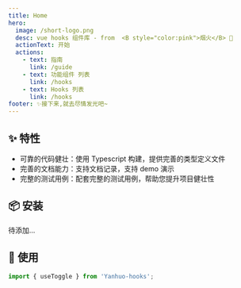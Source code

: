```yaml
---
title: Home
hero:
  image: /short-logo.png
  desc: vue hooks 组件库 - from  <B style="color:pink">烟火</B> 🐳
  actionText: 开始
  actions:
    - text: 指南
      link: /guide
    - text: 功能组件 列表
      link: /hooks
    - text: Hooks 列表
      link: /hooks
footer: ✨接下来,就去尽情发光吧~
---
```


## ✨ 特性

- 可靠的代码健壮：使用 Typescript 构建，提供完善的类型定义文件
- 完善的文档能力：支持文档记录，支持 demo 演示
- 完整的测试用例：配套完整的测试用例，帮助您提升项目健壮性

## 📦 安装
待添加...
<!-- ```bash
# $ pnpm install --save encode-hooks
# or
# $ yarn add encode-hooks
``` -->
## 🔨 使用

```ts
import { useToggle } from 'Yanhuo-hooks';
```

